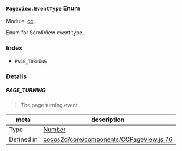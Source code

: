 ### `PageView.EventType` Enum



Module: [cc](../modules/cc.md)


Enum for ScrollView event type.


### Index
  - `PAGE_TURNING`

### Details


##### PAGE_TURNING

> The page turning event

| meta | description |
|------|-------------|
| Type | <a href="https://developer.mozilla.org/en/JavaScript/Reference/Global_Objects/Number" class="crosslink external" target="_blank">Number</a> |
| Defined in | [cocos2d/core/components/CCPageView.js:76](https://github.com/cocos-creator/engine/blob/79542d65dc19c8718cb54c9afa022e8f91855f48/cocos2d/core/components/CCPageView.js#L76) |



